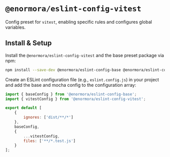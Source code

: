 # `@enormora/eslint-config-vitest`

Config preset for `vitest`, enabling specific rules and configures global variables.

## Install & Setup

Install the `@enormora/eslint-config-vitest` and the base preset package via npm:

```bash
npm install --save-dev @enormora/eslint-config-base @enormora/eslint-config-vitest
```

Create an ESLint configuration file (e.g., `eslint.config.js`) in your project and add the base and mocha config to the configuration array:

```javascript
import { baseConfig } from '@enormora/eslint-config-base';
import { vitestConfig } from '@enormora/eslint-config-vitest';

export default [
    {
        ignores: ['dist/**/*']
    },
    baseConfig,
    {
        ...vitestConfig,
        files: ['**/*.test.js']
    }
];
```
